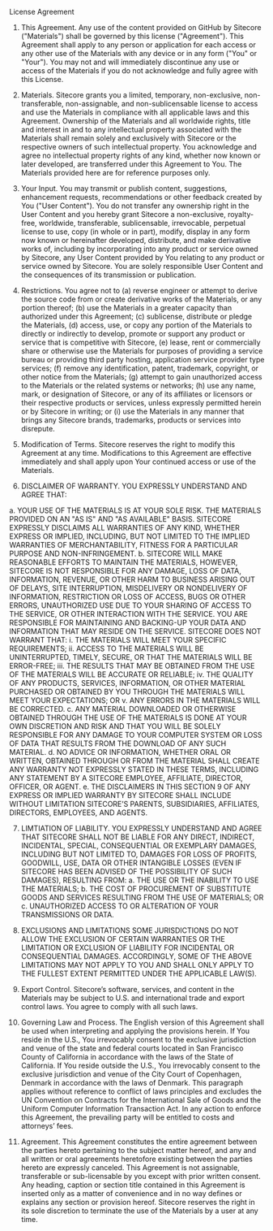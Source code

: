
License Agreement 

1.	This Agreement. Any use of the content provided on GitHub by Sitecore ("Materials") shall be governed by this license ("Agreement"). This Agreement shall apply to any person or application for each access or any other use of the Materials with any device or in any form ("You" or "Your"). You may not and will immediately discontinue any use or access of the Materials if you do not acknowledge and fully agree with this License. 

2.	Materials. Sitecore grants you a limited, temporary, non-exclusive, non-transferable, non-assignable, and non-sublicensable license to access and use the Materials in compliance with all applicable laws and this Agreement. Ownership of the Materials and all worldwide rights, title and interest in and to any intellectual property associated with the Materials shall remain solely and exclusively with Sitecore or the respective owners of such intellectual property. You acknowledge and agree no intellectual property rights of any kind, whether now known or later developed, are transferred under this Agreement to You. The Materials provided here are for reference purposes only.

3.	Your Input. You may transmit or publish content, suggestions, enhancement requests, recommendations or other feedback created by You ("User Content"). You do not transfer any ownership right in the User Content and you hereby grant Sitecore a non-exclusive, royalty-free, worldwide, transferable, sublicensable, irrevocable, perpetual license to use, copy (in whole or in part), modify, display in any form now known or hereinafter developed, distribute, and make derivative works of, including by incorporating into any product or service owned by Sitecore, any User Content provided by You relating to any product or service owned by Sitecore. You are solely responsible User Content and the consequences of its transmission or publication.

4.	Restrictions. You agree not to (a) reverse engineer or attempt to derive the source code from or create derivative works of the Materials, or any portion thereof; (b) use the Materials in a greater capacity than authorized under this Agreement; (c) sublicense, distribute or pledge the Materials, (d) access, use, or copy any portion of the Materials to directly or indirectly to develop, promote or support any product or service that is competitive with Sitecore, (e) lease, rent or commercially share or otherwise use the Materials for purposes of providing a service bureau or providing third party hosting, application service provider type services; (f) remove any identification, patent, trademark, copyright, or other notice from the Materials; (g) attempt to gain unauthorized access to the Materials or the related systems or networks; (h) use any name, mark, or designation of Sitecore, or any of its affiliates or licensors or their respective products or services, unless expressly permitted herein or by Sitecore in writing; or (i) use the Materials in any manner that brings any Sitecore brands, trademarks, products or services into disrepute. 

5.	Modification of Terms.  Sitecore reserves the right to modify this Agreement at any time. Modifications to this Agreement are effective immediately and shall apply upon Your continued access or use of the Materials.

6.	DISCLAIMER OF WARRANTY. YOU EXPRESSLY UNDERSTAND AND AGREE THAT:

a.	YOUR USE OF THE MATERIALS IS AT YOUR SOLE RISK. THE MATERIALS PROVIDED ON AN "AS IS" AND "AS AVAILABLE" BASIS. SITECORE EXPRESSLY DISCLAIMS ALL WARRANTIES OF ANY KIND, WHETHER EXPRESS OR IMPLIED, INCLUDING, BUT NOT LIMITED TO THE IMPLIED WARRANTIES OF MERCHANTABILITY, FITNESS FOR A PARTICULAR PURPOSE AND NON-INFRINGEMENT.
b.	SITECORE WILL MAKE REASONABLE EFFORTS TO MAINTAIN THE MATERIALS, HOWEVER, SITECORE IS NOT RESPONSIBLE FOR ANY DAMAGE, LOSS OF DATA, INFORMATION, REVENUE, OR OTHER HARM TO BUSINESS ARISING OUT OF DELAYS, SITE INTERRUPTION, MISDELIVERY OR NONDELIVERY OF INFORMATION, RESTRICTION OR LOSS OF ACCESS, BUGS OR OTHER ERRORS, UNAUTHORIZED USE DUE TO YOUR SHARING OF ACCESS TO THE SERVICE, OR OTHER INTERACTION WITH THE SERVICE. YOU ARE RESPONSIBLE FOR MAINTAINING AND BACKING-UP YOUR DATA AND INFORMATION THAT MAY RESIDE ON THE SERVICE. SITECORE DOES NOT WARRANT THAT:
i.	THE MATERIALS WILL MEET YOUR SPECIFIC REQUIREMENTS;
ii.	ACCESS TO THE MATERIALS WILL BE UNINTERRUPTED, TIMELY, SECURE, OR THAT THE MATERIALS WILL BE ERROR-FREE;
iii.	THE RESULTS THAT MAY BE OBTAINED FROM THE USE OF THE MATERIALS WILL BE ACCURATE OR RELIABLE;
iv.	THE QUALITY OF ANY PRODUCTS, SERVICES, INFORMATION, OR OTHER MATERIAL PURCHASED OR OBTAINED BY YOU THROUGH THE MATERIALS WILL MEET YOUR EXPECTATIONS; OR 
v.	ANY ERRORS IN THE MATERIALS WILL BE CORRECTED.
c.	ANY MATERIAL DOWNLOADED OR OTHERWISE OBTAINED THROUGH THE USE OF THE MATERIALS IS DONE AT YOUR OWN DISCRETION AND RISK AND THAT YOU WILL BE SOLELY RESPONSIBLE FOR ANY DAMAGE TO YOUR COMPUTER SYSTEM OR LOSS OF DATA THAT RESULTS FROM THE DOWNLOAD OF ANY SUCH MATERIAL.
d.	NO ADVICE OR INFORMATION, WHETHER ORAL OR WRITTEN, OBTAINED THROUGH OR FROM THE MATERIAL SHALL CREATE ANY WARRANTY NOT EXPRESSLY STATED IN THESE TERMS, INCLUDING ANY STATEMENT BY A SITECORE EMPLOYEE, AFFILIATE, DIRECTOR, OFFICER, OR AGENT.
e.	THE DISCLAIMERS IN THIS SECTION 9 OF ANY EXPRESS OR IMPLIED WARRANTY BY SITECORE SHALL INCLUDE WITHOUT LIMITATION SITECORE’S PARENTS, SUBSIDIARIES, AFFILIATES, DIRECTORS, EMPLOYEES, AND AGENTS. 

7.	LIMTIATION OF LIABILITY. YOU EXPRESSLY UNDERSTAND AND AGREE THAT SITECORE SHALL NOT BE LIABLE FOR ANY DIRECT, INDIRECT, INCIDENTAL, SPECIAL, CONSEQUENTIAL OR EXEMPLARY DAMAGES, INCLUDING BUT NOT LIMITED TO, DAMAGES FOR LOSS OF PROFITS, GOODWILL, USE, DATA OR OTHER INTANGIBLE LOSSES (EVEN IF SITECORE HAS BEEN ADVISED OF THE POSSIBILITY OF SUCH DAMAGES), RESULTING FROM:
a.	THE USE OR THE INABILITY TO USE THE MATERIALS;
b.	THE COST OF PROCUREMENT OF SUBSTITUTE GOODS AND SERVICES RESULTING FROM THE USE OF MATERIALS; OR
c.	UNAUTHORIZED ACCESS TO OR ALTERATION OF YOUR TRANSMISSIONS OR DATA.
8.	EXCLUSIONS AND LIMITATIONS
SOME JURISDICTIONS DO NOT ALLOW THE EXCLUSION OF CERTAIN WARRANTIES OR THE LIMITATION OR EXCLUSION OF LIABILITY FOR INCIDENTAL OR CONSEQUENTIAL DAMAGES. ACCORDINGLY, SOME OF THE ABOVE LIMITATIONS MAY NOT APPLY TO YOU AND SHALL ONLY APPLY TO THE FULLEST EXTENT PERMITTED UNDER THE APPLICABLE LAW(S).

9.	Export Control. Sitecore’s software, services, and content in the Materials may be subject to U.S. and international trade and export control laws. You agree to comply with all such laws. 

10.	Governing Law and Process. The English version of this Agreement shall be used when interpreting and applying the provisions herein. If You reside in the U.S., You irrevocably consent to the exclusive jurisdiction and venue of the state and federal courts located in San Francisco County of California in accordance with the laws of the State of California.  If You reside outside the U.S., You irrevocably consent to the exclusive jurisdiction and venue of the City Court of Copenhagen, Denmark in accordance with the laws of Denmark. This paragraph applies without reference to conflict of laws principles and excludes the UN Convention on Contracts for the International Sale of Goods and the Uniform Computer Information Transaction Act. In any action to enforce this Agreement, the prevailing party will be entitled to costs and attorneys’ fees. 

11.	Agreement. This Agreement constitutes the entire agreement between the parties hereto pertaining to the subject matter hereof, and any and all written or oral agreements heretofore existing between the parties hereto are expressly canceled. This Agreement is not assignable, transferable or sub-licensable by you except with prior written consent. Any heading, caption or section title contained in this Agreement is inserted only as a matter of convenience and in no way defines or explains any section or provision hereof. Sitecore reserves the right in its sole discretion to terminate the use of the Materials by a user at any time.
